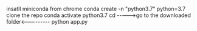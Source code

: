 insatll miniconda from chrome
conda create -n "python3.7" python=3.7
clone the repo
conda activate python3.7
cd ----->go to the downloaded folder<---------
python app.py
